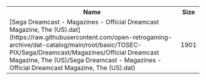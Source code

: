 <table>
<tr><th>Name</th><th>Size</th></tr>
<tr><td>[Sega Dreamcast - Magazines - Official Dreamcast Magazine, The (US).dat](https://raw.githubusercontent.com/open-retrogaming-archive/dat-catalog/main/root/basic/TOSEC-PIX/Sega/Dreamcast/Magazines/Official Dreamcast Magazine, The (US)/Sega Dreamcast - Magazines - Official Dreamcast Magazine, The (US).dat)</td><td>1901</td></tr>
</table>

